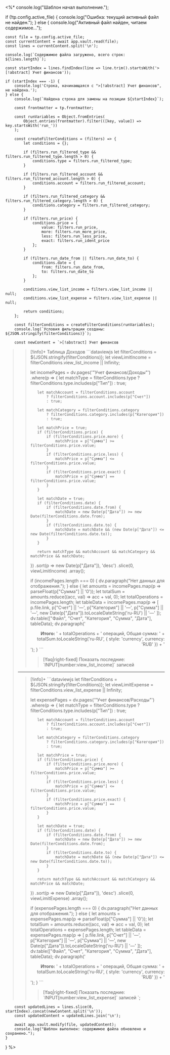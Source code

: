 <%*
console.log("Шаблон начал выполнение.");

if (!tp.config.active_file) {
    console.log("Ошибка: текущий активный файл не найден.");
} else {
    console.log("Активный файл найден, читаем содержимое...");

    const file = tp.config.active_file;
    const currentContent = await app.vault.read(file);
    const lines = currentContent.split('\n');

    console.log(`Содержимое файла загружено, всего строк: ${lines.length}`);

    const startIndex = lines.findIndex(line => line.trim().startsWith('>[!abstract] Учет финансов'));

    if (startIndex === -1) {
        console.log('Строка, начинающаяся с ">[!abstract] Учет финансов", не найдена.');
    } else {
        console.log(`Найдена строка для замены на позиции ${startIndex}`);

        const frontmatter = tp.frontmatter;

        const runVariables = Object.fromEntries(
            Object.entries(frontmatter).filter(([key, value]) => key.startsWith('run_'))
        );

        const createFilterConditions = (filters) => {
            let conditions = {};

            if (filters.run_filtered_type && filters.run_filtered_type.length > 0) {
                conditions.type = filters.run_filtered_type;
            }

            if (filters.run_filtered_account && filters.run_filtered_account.length > 0) {
                conditions.account = filters.run_filtered_account;
            }

            if (filters.run_filtered_category && filters.run_filtered_category.length > 0) {
                conditions.category = filters.run_filtered_category;
            }

            if (filters.run_price) {
                conditions.price = { 
                    value: filters.run_price, 
                    more: filters.run_more_price, 
                    less: filters.run_less_price, 
                    exact: filters.run_ident_price 
                };
            }

            if (filters.run_date_from || filters.run_date_to) {
                conditions.date = { 
                    from: filters.run_date_from, 
                    to: filters.run_date_to 
                };
            }

            conditions.view_list_income = filters.view_list_income || null;
            conditions.view_list_expense = filters.view_list_expense || null;

            return conditions;
        };

        const filterConditions = createFilterConditions(runVariables);
        console.log(`Условия фильтрации созданы: ${JSON.stringify(filterConditions)}`);

        const newContent = `>[!abstract] Учет финансов
>
>>[!info]+ Таблица Доходов
>>\`\`\`dataviewjs
>>let filterConditions = ${JSON.stringify(filterConditions)};
>>let viewLimitIncome = filterConditions.view_list_income || Infinity;
>>
>>let incomePages = dv.pages('"Учет финансов/Доходы"')
>>    .where(p => {
>>        let matchType = filterConditions.type 
>>            ? filterConditions.type.includes(p["Тип"]) 
>>            : true;
>>
>>        let matchAccount = filterConditions.account 
>>            ? filterConditions.account.includes(p["Счет"]) 
>>            : true;
>>
>>        let matchCategory = filterConditions.category 
>>            ? filterConditions.category.includes(p["Категория"]) 
>>            : true;
>>
>>        let matchPrice = true;
>>        if (filterConditions.price) {
>>            if (filterConditions.price.more) {
>>                matchPrice = p["Сумма"] >= filterConditions.price.value;
>>            }
>>            if (filterConditions.price.less) {
>>                matchPrice = p["Сумма"] <= filterConditions.price.value;
>>            }
>>            if (filterConditions.price.exact) {
>>                matchPrice = p["Сумма"] == filterConditions.price.value;
>>            }
>>        }
>>
>>        let matchDate = true;
>>        if (filterConditions.date) {
>>            if (filterConditions.date.from) {
>>                matchDate = new Date(p["Дата"]) >= new Date(filterConditions.date.from);
>>            }
>>            if (filterConditions.date.to) {
>>                matchDate = matchDate && (new Date(p["Дата"]) <= new Date(filterConditions.date.to));
>>            }
>>        }
>>
>>        return matchType && matchAccount && matchCategory && matchPrice && matchDate;
>>    })
>>    .sort(p => new Date(p["Дата"]), 'desc')
>>    .slice(0, viewLimitIncome)
>>    .array();
>>
>>if (incomePages.length === 0) {
>>    dv.paragraph("Нет данных для отображения.");
>>} else {
>>    let amounts = incomePages.map(p => parseFloat(p["Сумма"] || '0'));
>>    let totalSum = amounts.reduce((acc, val) => acc + val, 0);
>>    let totalOperations = incomePages.length;
>>    let tableData = incomePages.map(p => [
>>        p.file.link,
>>        p["Счет"] || '—',
>>        p["Категория"] || '—',
>>        p["Сумма"] || '—',
>>        new Date(p["Дата"]).toLocaleDateString('ru-RU') || '—'
>>    ]);
>>    dv.table(["Файл", "Счет", "Категория", "Сумма", "Дата"], tableData);
>>    dv.paragraph('<div style="text-align: right;"><strong>Итого:</strong> ' + totalOperations + ' операций, Общая сумма: ' + totalSum.toLocaleString('ru-RU', { style: 'currency', currency: 'RUB' }) + '</div>');
>>}
>>\`\`\`
>>>[!faq|right-fixed] Показать последние: \`INPUT[number:view_list_income]\` записей
>---
>>[!info]+ 
>>\`\`\`dataviewjs
>>let filterConditions = ${JSON.stringify(filterConditions)};
>>let viewLimitExpense = filterConditions.view_list_expense || Infinity;
>>
>>let expensePages = dv.pages('"Учет финансов/Расходы"')
>>    .where(p => {
>>        let matchType = filterConditions.type 
>>            ? filterConditions.type.includes(p["Тип"]) 
>>            : true;
>>
>>        let matchAccount = filterConditions.account 
>>            ? filterConditions.account.includes(p["Счет"]) 
>>            : true;
>>
>>        let matchCategory = filterConditions.category 
>>            ? filterConditions.category.includes(p["Категория"]) 
>>            : true;
>>
>>        let matchPrice = true;
>>        if (filterConditions.price) {
>>            if (filterConditions.price.more) {
>>                matchPrice = p["Сумма"] >= filterConditions.price.value;
>>            }
>>            if (filterConditions.price.less) {
>>                matchPrice = p["Сумма"] <= filterConditions.price.value;
>>            }
>>            if (filterConditions.price.exact) {
>>                matchPrice = p["Сумма"] == filterConditions.price.value;
>>            }
>>        }
>>
>>        let matchDate = true;
>>        if (filterConditions.date) {
>>            if (filterConditions.date.from) {
>>                matchDate = new Date(p["Дата"]) >= new Date(filterConditions.date.from);
>>            }
>>            if (filterConditions.date.to) {
>>                matchDate = matchDate && (new Date(p["Дата"]) <= new Date(filterConditions.date.to));
>>            }
>>        }
>>
>>        return matchType && matchAccount && matchCategory && matchPrice && matchDate;
>>    })
>>    .sort(p => new Date(p["Дата"]), 'desc')
>>    .slice(0, viewLimitExpense)
>>    .array();
>>
>>if (expensePages.length === 0) {
>>    dv.paragraph("Нет данных для отображения.");
>>} else {
>>    let amounts = expensePages.map(p => parseFloat(p["Сумма"] || '0'));
>>    let totalSum = amounts.reduce((acc, val) => acc + val, 0);
>>    let totalOperations = expensePages.length;
>>    let tableData = expensePages.map(p => [
>>        p.file.link,
>>        p["Счет"] || '—',
>>        p["Категория"] || '—',
>>        p["Сумма"] || '—',
>>        new Date(p["Дата"]).toLocaleDateString('ru-RU') || '—'
>>    ]);
>>    dv.table(["Файл", "Счет", "Категория", "Сумма", "Дата"], tableData);
>>    dv.paragraph('<div style="text-align: right;"><strong>Итого:</strong> ' + totalOperations + ' операций, Общая сумма: ' + totalSum.toLocaleString('ru-RU', { style: 'currency', currency: 'RUB' }) + '</div>');
>>}
>>\`\`\`
>>>[!faq|right-fixed] Показать последние: \`INPUT[number:view_list_expense]\` записей
`;

        const updatedLines = lines.slice(0, startIndex).concat(newContent.split('\n'));
        const updatedContent = updatedLines.join('\n');

        await app.vault.modify(file, updatedContent);
        console.log("Шаблон выполнен: содержимое файла обновлено и сохранено.");
    }
}
%>